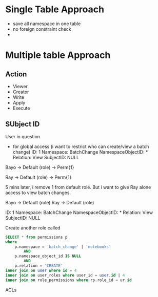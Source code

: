 # Single Table Approach
- save all namespace in one table
- no foreign constraint check
-

# Multiple table Approach



## Action
- Viewer
- Creator
- Write
- Apply
- Execute

## SUbject ID
User in question


- for global access (i want to restrict who can create/view a batch change)
ID: 1
Namespace: BatchChange
NamespaceObjectID: *
Relation: View
SubjectID: NULL

Bayo -> Default (role) -> Perm{1}

Ray -> Default (role) -> Perm{1}

5 mins later, i remove 1 from default role. But i want to give Ray alone
access to view batch changes.

Bayo -> Default (role)
Ray -> Default (role)

ID: 1
Namespace: BatchChange
NamespaceObjectID: *
Relation: View
SubjectID: NULL

Create another role called

```sql
SELECT * from permissions p
where
    p.namespace = 'batch_change' | 'notebooks'
        AND
    p.namespace_object_id IS NULL
        AND
    p.relation = 'CREATE'
inner join on user where id = 4
inner join on user_roles where user_id = user.id | 4
inner join on role_permissions where rp.role_id = ur.id
```

ACLs

